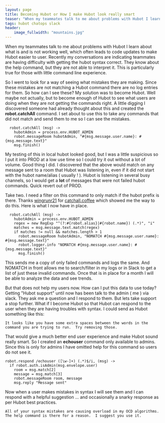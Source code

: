```yaml
---
layout: page
title: Becoming Hubot or How I make Hubot look really smart
teaser: "When my teammates talk to me about problems with Hubot I learn about what is and is not working well, which often leads to code updates to make Hubot easier to user. Recently my conversations are indicating teammates are having difficulty with getting the hubot syntax correct."
tags: hubot chatops slack
header:
    image_fullwidth: "mountains.jpg"
---
```


When my teammates talk to me about problems with Hubot I learn about what is and is not working well, which often leads to code updates to make Hubot easier to user. Recently my conversations are indicating teammates are having difficulty with getting the hubot syntax correct.  They know about the help command, but they are not able to interpret it.   This is particularly true for those with little command line experience.

So I went to look for a way of seeing what mistakes they are making.  Since these mistakes are not matching a Hubot command there are no log entries for them.  So how can I see these?   My solution was to become Hubot.  Well maybe not actually, but to become enough of Hubot to see what users are doing when they are not getting the commands right.  A little digging I discovered someone had already thought about this and created the **robot.catchAll** command.   I set about to use this to take any commands that did not match and send them to me so I can see the mistakes.

```
  robot.catchAll (msg) ->
    hubotAdmin = process.env.HUBOT_ADMIN
    robot.messageRoom hubotAdmin, "#{msg.message.user.name}: #{msg.message.text}"
    msg.finish()
```

My testing of this in local hubot looked good, but I was a little suspicious so I put it into PROD at a low use time so I could try it out without a lot of volume.  Good thing I did.   I discovered that the above would match on any message sent to a room that Hubot was listening in, even if it did not start with the hubot name/alias ( usually ! ).   Hubot is listening in several busy channels, so I would get a **lot** of messages that were not failed hubot commands.  Quick revert out of PROD.

Take two.  I need a filter on this command to only match if the hubot prefix is there. Thanks [wingrunr21](https://gist.github.com/wingrunr21) for [catchall.coffee](https://gist.github.com/wingrunr21/7118744) which showed me the way to do this.  Here is what I now have in place.

```
  robot.catchAll (msg) ->
    hubotAdmin = process.env.HUBOT_ADMIN
    regex = new RegExp "^(?:#{robot.alias}|#{robot.name}) (.*)", "i"
    matches = msg.message.text.match(regex)
    if matches != null && matches.length > 1
      robot.messageRoom hubotAdmin, "NOMATCH #{msg.message.user.name}: #{msg.message.text}"
      robot.logger.info "NOMATCH #{msg.message.user.name}: #{msg.message.text}"
      msg.finish()
```

This sends me a copy of only failed commands and logs the same.  And NOMATCH in front allows me to search/filter in my logs or in Slack to get a list of just these invalid commands.  Once that is in place for a month I will be able to analyze the data and see trends.

But that does not help my users now.  How can I put this data to use today?  Getting "Hubot support" until now has been talk to the admin ( me ) via slack.  They ask me a question and I respond to them.  But lets take support a stop further.  What if I become Hubot so that Hubot can respond to the user when they are having troubles with syntax.   I could send as Hubot something like this:

```
It looks like you have some extra spaces between the words in the
command you are trying to run.  Try removing those.
```

That would give a much better end user experience and make Hubot sound really smart. So I created an **echouser** command only available to admins.  Since this is only for admins I have omitted help for this command so users do not see it.

```
robot.respond /echouser ([\w-]+) (.*)$/i, (msg) ->
  if robot.auth.isAdmin(msg.envelope.user)
    room = msg.match[2]
    message = msg.match[3]
    robot.messageRoom room, message
    msg.reply "Message sent"
```

Now when a user makes mistakes in syntax I will see them and I can respond with a helpful suggestion ... and occasionally a snarky response as per Hubot best practices.

```
All of your syntax mistakes are causing overload in my OCD algorithms.  The help command is there for a reason.  I suggest you use it.
```
